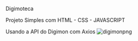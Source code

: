 Digimoteca

Projeto Simples com HTML - CSS - JAVASCRIPT

Usando a API do Digimon com Axios
![digimonpng](https://user-images.githubusercontent.com/79944203/162336545-86525329-e30d-478c-b103-6f278ee0285a.png)
